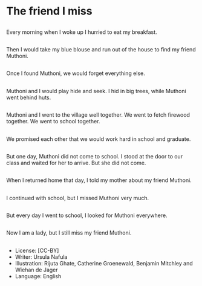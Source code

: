 # The friend I miss

##
Every morning when I
woke up I hurried to eat
my breakfast.

##
Then I would take my blue blouse and run out of the house
to find my friend Muthoni.

##
Once I found Muthoni,
we would forget
everything else.

##
Muthoni and I would play hide and seek.
I hid in big trees, while Muthoni went behind huts.

##
Muthoni and I went to the village well
together.
We went to fetch firewood together.
We went to school together.

##
We promised each other that we would work hard in school
and graduate.

##
But one day, Muthoni
did not come to school.
I stood at the door to
our class and waited for
her to arrive.
But she did not come.

##
When I returned home that day, I told my mother about my
friend Muthoni.

##
I continued with school,
but I missed Muthoni
very much.

##
But every day I went to
school, I looked for
Muthoni everywhere.

##
Now I am a lady, but I still miss my friend Muthoni.

##
* License: [CC-BY]
* Writer: Ursula Nafula
* Illustration: Rijuta Ghate, Catherine Groenewald,
Benjamin Mitchley and Wiehan de Jager
* Language: English
